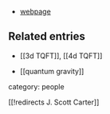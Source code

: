 
* [webpage](http://www.southalabama.edu/mathstat/personal_pages/carter/)

## Related entries

* [[3d TQFT]], [[4d TQFT]]

* [[quantum gravity]]

category: people

[[!redirects J. Scott Carter]]
